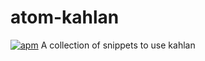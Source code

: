 # atom-kahlan
[![apm](https://img.shields.io/apm/dm/atom-kahlan.svg?style=flat-square)](https://github.com/elephantly/atom-kahlan)
A collection of snippets to use kahlan
